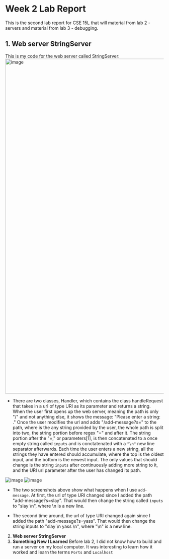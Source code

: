 # Week 2 Lab Report
This is the second lab report for CSE 15L that will material from lab 2 - servers and material from lab 3 - debugging.

## 1. Web server StringServer
This is my code for the web server called StringServer:
<img width="1064" alt="image" src="https://user-images.githubusercontent.com/122491071/215360637-5e350d83-0699-4eaa-8afa-7103f02d1aa6.png">

* There are two classes, Handler, which contains the class handleRequest that takes in a url of type URI as its parameter and returns a string. When the user first opens up the web server, meaning the path is only "/" and not anything else, it shows the message:  "Please enter a string: ." Once the user modifies the url and adds "/add-message?s=<string>" to the path, where <string> is the any string provided by the user, the whole path is split into two, the string portion before regex "=" and after it. The string portion after the "=," or parameters[1], is then concatenated to a once empty string called `inputs` and is conctatenated with a `"\n"` new line separator afterwards. Each time the user enters a new string, all the strings they have entered should accumulate, where the top is the oldest input, and the bottom is the newest input. The only values that should change is the string `inputs` after continuously adding more string to it, and the URI url parameter after the user has changed its path.

![image](https://user-images.githubusercontent.com/122491071/215361251-e384b9e5-2f90-480c-b301-88dced24c250.png)
![image](https://user-images.githubusercontent.com/122491071/215361268-0a8d043d-c22b-4651-a52c-dfc63934fcec.png)

* The two screenshots above show what happens when I use `add-message`. At first, the url of type URI changed since I added the path "add-message?s=slay". That would then change the string called `inputs` to "slay \n", where \n is a new line.

* The second time around, the url of type URI changed again since I added the path "add-message?s=yass". That would then change the string inputs to "slay \n yass \n", where "\n" is a new line.
  
2. **Web server StringServer**
3. **Something New I Learned**
Before lab 2, I did not know how to build and run a server on my local computer. It was interesting to learn how it worked and learn the terms `Ports` and `Localhost`

